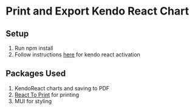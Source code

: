# Print and Export Kendo React Chart

## Setup

1. Run npm install
2. Follow instructions [here]( https://www.npmjs.com/package/@progress/kendo-react-charts ) for kendo react activation

## Packages Used

1. KendoReact charts and saving to PDF
2. [React To Print](https://www.npmjs.com/package/react-to-print) for printing
3. MUI for styling

